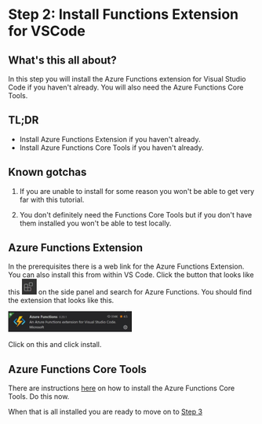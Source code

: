 # Step 2: Install Functions Extension for VSCode

## What's this all about?

In this step you will install the Azure Functions extension for Visual Studio Code if you haven't already. You will also need the Azure Functions Core Tools.

## TL;DR

- Install Azure Functions Extension if you haven't already.
- Install Azure Functions Core Tools if you haven't already.

## Known gotchas

1. If you are unable to install for some reason you won't be able to get very far with this tutorial.

2. You don't definitely need the Functions Core Tools but if you don't have them installed you won't be able to test locally.

## Azure Functions Extension

In the prerequisites there is a web link for the Azure Functions Extension. You can also install this from within VS Code. Click the button that looks like this <img src="screengrabs/Step2_extensions.JPG" alt="extensions" width="30"> on the side panel and search for Azure Functions. You should find the extension that looks like this.

<img src="screengrabs/06_azure_functions_extension.JPG" alt="Azure functions extension" width="50%">

Click on this and click install.

## Azure Functions Core Tools

There are instructions [here](https://docs.microsoft.com/en-us/azure/azure-functions/functions-run-local) on how to install the Azure Functions Core Tools. Do this now.

When that is all installed you are ready to move on to [Step 3](STEP3.md)
